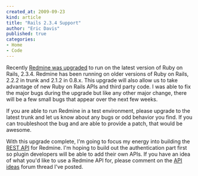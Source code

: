 ```yaml
---
created_at: 2009-09-23
kind: article
title: "Rails 2.3.4 Support"
author: "Eric Davis"
published: true
categories:
- Home
- Code
---
```

Recently [Redmine was upgraded][2.3.4] to run on the latest version of Ruby on Rails, 2.3.4.  Redmine has been running on older versions of Ruby on Rails, 2.2.2 in trunk and 2.1.2 in 0.8.x.  This upgrade will also allow us to take advantage of new Ruby on Rails APIs and third party code.  I was able to fix the major bugs during the upgrade but like any other major change, there will be a few small bugs that appear over the next few weeks.

If you are able to run Redmine in a test environment, please upgrade to the latest trunk and let us know about any bugs or odd behavior you find.  If you can troubleshoot the bug and are able to provide a patch, that would be awesome.

With this upgrade complete, I'm going to focus my energy into building the [REST API][] for Redmine.  I'm hoping to build out the authentication part first so plugin developers will be able to add their own APIs.  If you have an idea of what you'd like to use a Redmine API for, please comment on the [API ideas][] forum thread I've posted.

[REST API]: http://www.redmine.org/issues/296
[API ideas]: http://www.redmine.org/boards/1/topics/8746
[3597]: http://www.redmine.org/issues/3597
[2.3.4]: http://www.redmine.org/news/28
